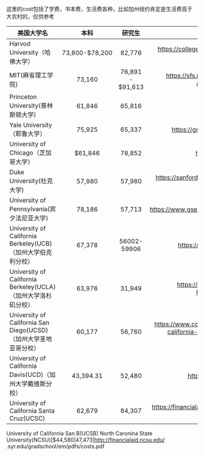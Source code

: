 这里的cost包括了学费，书本费，生活费各种，比如加州纽约肯定是生活费高于大农村的，仅供参考

|美国大学名           |本科|研究生|link                                     |
| ------------- |:-------------:|:--------:|:----------------------------------:|
Harvod University（哈佛大学）|73,800-$78,200|82,776|https://college.harvard.edu/financial-aid/how-aid-works/cost-attendance|
MIT(麻省理工学院)|73,160|76,891 - $91,613|https://sfs.mit.edu/undergraduate-students/the-cost-of-attendance/annual-student-budget/
Princeton University(普林斯顿大学)|61,846	|65,816|https://sfs.columbia.edu/coa
Yale University（耶鲁大学）|75,925|65,337|https://gsas.yale.edu/funding-aid/tuition-living-costs
University of Chicago（芝加哥大学）|$61,846|78,852|https://ssa.uchicago.edu/tuition-fees
Duke University(杜克大学)|57,980|57,980|https://sanford.duke.edu/admissions/master-public-policy/cost-attendance
University of Pennsylvania(宾夕法尼亚大学)|78,186|57,713|https://www.gse.upenn.edu/admissions_financial/cost_of_attendance
University of California Berkeley(UCB)（加州大学伯克利分校）|67,378|56002-59906|https://financialaid.berkeley.edu/cost-attendance
University of California Berkeley(UCLA)（加州大学洛杉矶分校）|63,976|31,949|https://financialaid.berkeley.edu/cost-attendance, https://grad.ucla.edu/funding/tuition/
University of California San Diego(UCSD)（加州大学圣地亚哥分校）|60,177|56,760|https://www.collegesimply.com/colleges/california/university-of-california-san-diego/price/,http://fas.ucsd.edu/cost-of-attendance/graduate-students/
University of California Davis(UCD)（加州大学戴维斯分校）|43,394.31|52,480|https://www.ucdavis.edu/admissions/cost/
University of California Santa Cruz(UCSC)|62,679|84,307|https://financialaid.usc.edu/graduates/prospective/how-much-wil-my-education-cost.html
University of California San B(UCSB)
North Caronina State University(NCSU)|$44,580|47,473|http://financialaid.ncsu.edu/
.syr.edu/gradschool/em/pdfs/costs.pdf
